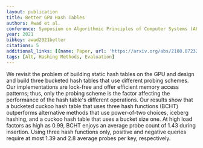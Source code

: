 ```yaml
---
layout: publication
title: Better GPU Hash Tables
authors: Awad et al.
conference: Symposium on Algorithmic Principles of Computer Systems (APOCS)
year: 2021
bibkey: awad2021better
citations: 5
additional_links: [{name: Paper, url: 'https://arxiv.org/abs/2108.07232'}]
tags: [Alt, Hashing Methods, Evaluation]
---
```

We revisit the problem of building static hash tables on the GPU and design
and build three bucketed hash tables that use different probing schemes. Our
implementations are lock-free and offer efficient memory access patterns; thus,
only the probing scheme is the factor affecting the performance of the hash
table's different operations. Our results show that a bucketed cuckoo hash
table that uses three hash functions (BCHT) outperforms alternative methods
that use power-of-two choices, iceberg hashing, and a cuckoo hash table that
uses a bucket size one. At high load factors as high as 0.99, BCHT enjoys an
average probe count of 1.43 during insertion. Using three hash functions only,
positive and negative queries require at most 1.39 and 2.8 average probes per
key, respectively.